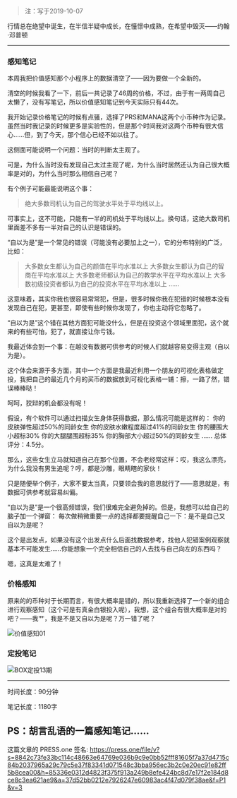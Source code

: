 >注：写于2019-10-07

行情总在绝望中诞生，在半信半疑中成长，在憧憬中成熟，在希望中毁灭——约翰·邓普顿

------
### 感知笔记
本周我把价值感知那个小程序上的数据清空了——因为要做一个全新的。

清空的时候我看了一下，前后一共记录了46周的价格，不过，由于有一两周自己太懒了，没有写笔记，所以价值感知笔记到今天实际只有44次。

我开始记录价格笔记的时候有点骚，选择了PRS和MANA这两个小币种作为记录。虽然当时我记录的时候更多是实验性的，但是那个时间我对这两个币种有很大信心……但，到了今天，那个信心已经不如以往了。

这侧面可能说明一个问题：当时的判断太主观了。

可是，为什么当时没有发现自己太过主观了呢，为什么当时居然还认为自己很大概率是对的，为什么当时那么相信自己呢？

有个例子可能最能说明这个事：
>绝大多数司机认为自己的驾驶水平处于平均线以上。

可事实上，这不可能，只能有一半的司机处于平均线以上。换句话，这绝大数司机里面差不多有一半对自己的认识是错误的。

“自以为是”是一个常见的错误（可能没有必要加上之一），它的分布特别的广泛，比如：
>大多数女生都认为自己的颜值在平均水准以上
大多数女生都认为自己的智商在平均水准以上
大多数老师都认为自己的教学水平在平均水准以上
大多数初级投资者都认为自己的投资水平在平均水准以上
……

这意味着，其实你我也很容易常常犯，但是，很多时候你我在犯错的时候根本没有发现自己在犯，更甚至，即使有些时候你发现了，你也主动将它忽略了。

“自以为是”这个错在其他方面犯可能没什么，但是在投资这个领域里面犯，这个就来的有些可怕，犯了，就直接让你亏钱。

我最近体会到一个事：在越没有数据可供参考的时候人们就越容易变得主观（自以为是）。

这个体会来源于多方面，其中一个方面是我最近利用一个朋友的可视化表格做定投，我把自己的最近几个月的买币的数据放到可视化表格一铺：擦，一路了然，错误棒棒哒！

呵呵，狡辩的机会都没有呢！

假设，有个软件可以通过扫描女生身体获得数据，那么情况可能是这样的：
你的皮肤弹性超过50%的同龄女生
你的皮肤水嫩程度超过41%的同龄女生
你的腰围大小超标30%
你的大腿腿围超标35%
你的胸部大小超过50%的同龄女生
……
总体评分：4.5分。

那么，这些女生立马就知道自己在那个位置，不会老经常这样：哎，我这么漂亮，为什么我没有男生追呢？哼，都是沙雕，眼睛瞎的家伙！

只是随便举个例子，大家不要太当真，只要领会我的意思就行了——意思就是，有数据可供参考就容易纠偏。

“自以为是”是一个很高频错误，我们很难完全避免掉的。但是，我想可以给自己的脑子加一个弹窗：
每次做稍微重要一点的选择都要提醒自己一下：是不是自己又自以为是呢？

这个是出发点，如果没有这个出发点什么后面找数据参考，找他人犯错案例观察就基本不可能发生……你能想象一个完全相信自己的人去找与自己向左的东西吗？

嗯，这真是太难了！


### 价格感知
原来的的币种对于长期而言，有很大概率是错的，所以我重新选择了一个新的组合进行观察感知（这个可是有真金白银投入呢），我想，这个组合有很大概率是对的吧？——我艹，我是不是又自以为是呢？万一错了呢？

![价值感知01](https://press.one/thumbnail?width=720&url=https://static.press.one/31/4f/314fd03625f02ae91387cef1627375ffe28194001c9663f18cc84fa10676507c.jpg)

### 定投笔记
![BOX定投13期](https://press.one/thumbnail?width=720&url=https://static.press.one/36/c1/36c14f4d1e0fb578c39cb6dfa79b91bc88d944faf901303d623872c012478f4a.png)

------

时间长度：90分钟

笔记长度：1180字

PS：胡言乱语的一篇感知笔记……
----
这篇文章的 PRESS.one 签名:
https://press.one/file/v?s=8842c73fe33bc114c48663e64769e036b9c9e0bb52fff81605f7a37d4715c84b2037965a29c79c5e37f83341d071548c3bba956ec3b2c0e20ec91e82ff5b8cea00&h=85336e0312d4823f375f913a249b8efe424bc8d7e17f2e184d8ce8c3ea621ae9&a=37d52bb0212e7926247e60983ac4f47d079f38ae&f=P1&v=3
